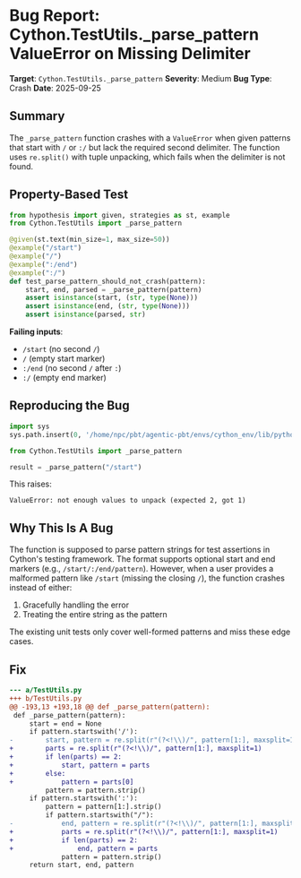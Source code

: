 # Bug Report: Cython.TestUtils._parse_pattern ValueError on Missing Delimiter

**Target**: `Cython.TestUtils._parse_pattern`
**Severity**: Medium
**Bug Type**: Crash
**Date**: 2025-09-25

## Summary

The `_parse_pattern` function crashes with a `ValueError` when given patterns that start with `/` or `:/` but lack the required second delimiter. The function uses `re.split()` with tuple unpacking, which fails when the delimiter is not found.

## Property-Based Test

```python
from hypothesis import given, strategies as st, example
from Cython.TestUtils import _parse_pattern

@given(st.text(min_size=1, max_size=50))
@example("/start")
@example("/")
@example(":/end")
@example(":/")
def test_parse_pattern_should_not_crash(pattern):
    start, end, parsed = _parse_pattern(pattern)
    assert isinstance(start, (str, type(None)))
    assert isinstance(end, (str, type(None)))
    assert isinstance(parsed, str)
```

**Failing inputs**:
- `/start` (no second `/`)
- `/` (empty start marker)
- `:/end` (no second `/` after `:`)
- `:/` (empty end marker)

## Reproducing the Bug

```python
import sys
sys.path.insert(0, '/home/npc/pbt/agentic-pbt/envs/cython_env/lib/python3.13/site-packages')

from Cython.TestUtils import _parse_pattern

result = _parse_pattern("/start")
```

This raises:
```
ValueError: not enough values to unpack (expected 2, got 1)
```

## Why This Is A Bug

The function is supposed to parse pattern strings for test assertions in Cython's testing framework. The format supports optional start and end markers (e.g., `/start/:/end/pattern`). However, when a user provides a malformed pattern like `/start` (missing the closing `/`), the function crashes instead of either:
1. Gracefully handling the error
2. Treating the entire string as the pattern

The existing unit tests only cover well-formed patterns and miss these edge cases.

## Fix

```diff
--- a/TestUtils.py
+++ b/TestUtils.py
@@ -193,13 +193,18 @@ def _parse_pattern(pattern):
 def _parse_pattern(pattern):
     start = end = None
     if pattern.startswith('/'):
-        start, pattern = re.split(r"(?<!\\)/", pattern[1:], maxsplit=1)
+        parts = re.split(r"(?<!\\)/", pattern[1:], maxsplit=1)
+        if len(parts) == 2:
+            start, pattern = parts
+        else:
+            pattern = parts[0]
         pattern = pattern.strip()
     if pattern.startswith(':'):
         pattern = pattern[1:].strip()
         if pattern.startswith("/"):
-            end, pattern = re.split(r"(?<!\\)/", pattern[1:], maxsplit=1)
+            parts = re.split(r"(?<!\\)/", pattern[1:], maxsplit=1)
+            if len(parts) == 2:
+                end, pattern = parts
             pattern = pattern.strip()
     return start, end, pattern
```
